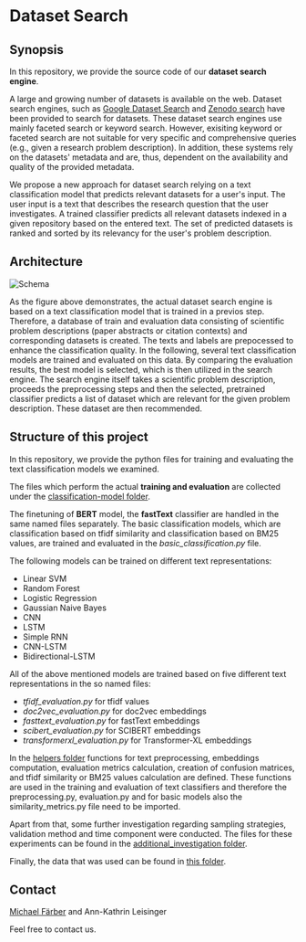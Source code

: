 # Dataset Search

## Synopsis

In this repository, we provide the source code of our **dataset search engine**.


A large and growing number of datasets is available on the web. Dataset search engines, such as [Google Dataset Search](https://datasetsearch.research.google.com) and [Zenodo search](https://zenodo.org/) have been provided to search for datasets. These dataset search engines use mainly faceted search or keyword search. However, exisiting keyword or faceted search are not suitable for very specific and comprehensive queries (e.g., given a research problem description). In addition, these systems rely on the datasets' metadata and are, thus, dependent on the availability and quality of the provided metadata.


We propose a new approach for dataset search relying on a text classification model that predicts relevant datasets for a user's input. The user input is a text that describes the research question that the user investigates. A trained classifier predicts all relevant datasets indexed in a given repository based on the entered text. The set of predicted datasets is ranked and sorted by its relevancy for the user's problem description.

## Architecture

![Schema](https://github.com/michaelfaerber/dataset-search/blob/main/dataset-search-schema.png)


As the figure above demonstrates, the actual dataset search engine is based on a text classification model that is trained in a previos step. Therefore, a database of train and evaluation data consisting of scientific problem descriptions (paper abstracts or citation contexts) and corresponding datasets is created. The texts and labels are prepocessed to enhance the classification quality. In the following, several text classification models are trained and evaluated on this data. By comparing the evaluation results, the best model is selected, which is then utilized in the search engine. The search engine itself takes a scientific problem description, proceeds the preprocessing steps and then the selected, pretrained classifier predicts a list of dataset which are relevant for the given problem description. These dataset are then recommended.


## Structure of this project

In this repository, we provide the python files for training and evaluating the text classification models we examined. 


The files which perform the actual **training and evaluation** are collected under the [classification-model folder](https://github.com/michaelfaerber/dataset-search/tree/main/classification-models).


The finetuning of **BERT** model, the **fastText** classifier are handled in the same named files separately. The basic classification models, which are classification based on tfidf similarity and classification based on BM25 values, are trained and evaluated in the *basic_classification.py* file.


The following models can be trained on different text representations:
* Linear SVM
* Random Forest
* Logistic Regression
* Gaussian Naive Bayes
* CNN
* LSTM
* Simple RNN
* CNN-LSTM
* Bidirectional-LSTM


All of the above mentioned models are trained based on five different text representations in the so named files:
* _tfidf_evaluation.py_ for tfidf values
* _doc2vec_evaluation.py_ for doc2vec embeddings
* _fasttext_evaluation.py_ for fastText embeddings
* _scibert_evaluation.py_ for SCIBERT embeddings
* _transformerxl_evaluation.py_ for Transformer-XL embeddings


In the [helpers folder](https://github.com/michaelfaerber/dataset-search/tree/main/helpers) functions for text preprocessing, embeddings computation, evaluation metrics calculation, creation of confusion matrices, and tfidf similarity or BM25 values calculation are defined. These functions are used in the training and evaluation of text classifiers and therefore the preprocessing.py, evaluation.py and for basic models also the similarity_metrics.py file need to be imported.


Apart from that, some further investigation regarding sampling strategies, validation method and time component were conducted. The files for these experiments can be found in the [additional_investigation folder](https://github.com/michaelfaerber/dataset-search/tree/main/additional_investigation).


Finally, the data that was used can be found in [this folder](https://github.com/michaelfaerber/dataset-search/tree/main/data).

## Contact
[Michael Färber](https://sites.google.com/view/michaelfaerber) and Ann-Kathrin Leisinger

Feel free to contact us.
